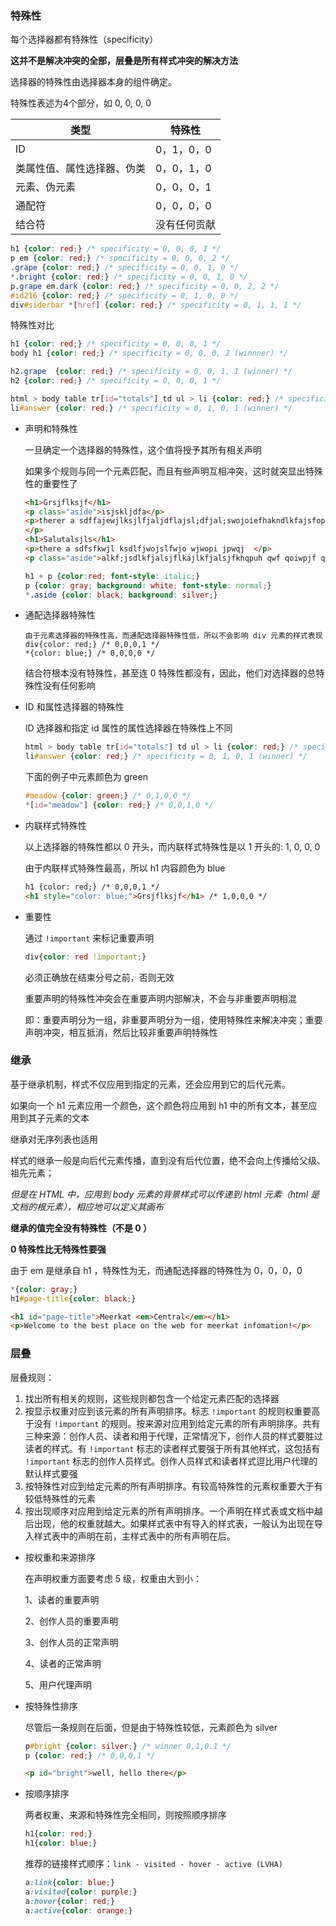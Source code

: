 ### 特殊性

每个选择器都有特殊性（specificity）

**这并不是解决冲突的全部，层叠是所有样式冲突的解决方法**

选择器的特殊性由选择器本身的组件确定。

特殊性表述为4个部分，如 0, 0, 0, 0


类型 | 特殊性
---|---
ID | 0，1，0，0
类属性值、属性选择器、伪类 | 0，0，1，0
元素、伪元素 | 0，0，0，1
通配符 | 0，0，0，0
结合符 | 没有任何贡献

```css
h1 {color: red;} /* specificity = 0, 0, 0, 1 */
p em {color: red;} /* specificity = 0, 0, 0, 2 */
.grape {color: red;} /* specificity = 0, 0, 1, 0 */
*.bright {color: red;} /* specificity = 0, 0, 1, 0 */
p.grape em.dark {color: red;} /* specificity = 0, 0, 2, 2 */
#id216 {color: red;} /* specificity = 0, 1, 0, 0 */
div#siderbar *[href] {color: red;} /* specificity = 0, 1, 1, 1 */
```

特殊性对比
```css
h1 {color: red;} /* specificity = 0, 0, 0, 1 */
body h1 {color: red;} /* specificity = 0, 0, 0, 2 (winnner) */

h2.grape  {color: red;} /* specificity = 0, 0, 1, 1 (winner) */
h2 {color: red;} /* specificity = 0, 0, 0, 1 */

html > body table tr[id="totals"] td ul > li {color: red;} /* specificity = 0, 0, 1, 7 */
li#answer {color: red;} /* specificity = 0, 1, 0, 1 (winner) */
```

- 声明和特殊性

    一旦确定一个选择器的特殊性，这个值将授予其所有相关声明
    
    如果多个规则与同一个元素匹配，而且有些声明互相冲突，这时就突显出特殊性的重要性了
    
    ```html
    <h1>Grsjflksjf</h1>
    <p class="aside">isjskljdfa</p>
    <p>therer a sdffajewjlksjlfjaljdflajsl;dfjal;swojoiefhakndlkfajsfophwifhwahfe
    </p>
    <h1>Salutalsjls</h1>
    <p>there a sdfsfkwjl ksdlfjwojslfwjo wjwopi jpwqj  </p>
    <p class="aside">alkf;jsdlkfjalsjflkajlkfjalsjfkhqpuh qwf qoiwpjf qowi qwopfj poq oiqwufoiqwfj</p>
    ```
    ```css
    h1 + p {color:red; font-style: italic;}
    p {color: gray; background: white; font-style: normal;}
    *.aside {color: black; background: silver;}
    ```
- 通配选择器特殊性

    ```
    由于元素选择器的特殊性高，而通配选择器特殊性低，所以不会影响 div 元素的样式表现
    div{color: red;} /* 0,0,0,1 */
    *{color: blue;} /* 0,0,0,0 */
    ```
    
    结合符根本没有特殊性，甚至连 0 特殊性都没有，因此，他们对选择器的总特殊性没有任何影响

- ID 和属性选择器的特殊性

    ID 选择器和指定 id 属性的属性选择器在特殊性上不同

    ```css
    html > body table tr[id="totals"] td ul > li {color: red;} /* specificity = 0, 0, 1, 7 */
    li#answer {color: red;} /* specificity = 0, 1, 0, 1 (winner) */
    ```
    
    下面的例子中元素颜色为 green 
    ```css
    #meadow {color: green;} /* 0,1,0,0 */
    *[id="meadow"] {color: red;} /* 0,0,1,0 */
    ```

- 内联样式特殊性
    
  以上选择器的特殊性都以 0 开头，而内联样式特殊性是以 1 开头的: 1, 0, 0, 0
    
    由于内联样式特殊性最高，所以 h1 内容颜色为 blue
    ```html 
    h1 {color: red;} /* 0,0,0,1 */
    <h1 style="color: blue;">Grsjflksjf</h1> /* 1,0,0,0 */
    ```
    
- 重要性

    通过 `!important` 来标记重要声明
    
    ```css
    div{color: red !important;}
    ```
    
    必须正确放在结束分号之前，否则无效
    
    重要声明的特殊性冲突会在重要声明内部解决，不会与非重要声明相混
    
    即：重要声明分为一组，非重要声明分为一组，使用特殊性来解决冲突；重要声明冲突，相互抵消，然后比较非重要声明特殊性


### 继承

基于继承机制，样式不仅应用到指定的元素，还会应用到它的后代元素。

如果向一个 h1 元素应用一个颜色，这个颜色将应用到 h1 中的所有文本，甚至应用到其子元素的文本

继承对无序列表也适用

样式的继承一般是向后代元素传播，直到没有后代位置，绝不会向上传播给父级、祖先元素；

*但是在 HTML 中，应用到 body 元素的背景样式可以传递到 html 元素（html 是文档的根元素），相应地可以定义其画布*


**继承的值完全没有特殊性（不是 0 ）**

**0 特殊性比无特殊性要强**

由于 em 是继承自 h1 ，特殊性为无，而通配选择器的特殊性为 0，0，0，0 
```css
*{color: gray;}
h1#page-title{color: black;}
```

```html
<h1 id="page-title">Meerkat <em>Central</em></h1>
<p>Welcome to the best place on the web for meerkat infomation!</p>
```


### 层叠

层叠规则：
1. 找出所有相关的规则，这些规则都包含一个给定元素匹配的选择器
2. 按显示权重对应到该元素的所有声明排序。标志 `!important` 的规则权重要高于没有 `!important` 的规则。按来源对应用到给定元素的所有声明排序。共有三种来源：创作人员、读者和用于代理，正常情况下，创作人员的样式要胜过读者的样式。有 `!important` 标志的读者样式要强于所有其他样式，这包括有 `!important` 标志的创作人员样式。创作人员样式和读者样式逗比用户代理的默认样式要强
3. 按特殊性对应到给定元素的所有声明排序。有较高特殊性的元素权重要大于有较低特殊性的元素
4. 按出现顺序对应用到给定元素的所有声明排序。一个声明在样式表或文档中越后出现，他的权重就越大。如果样式表中有导入的样式表，一般认为出现在导入样式表中的声明在前，主样式表中的所有声明在后。
 
- 按权重和来源排序

    在声明权重方面要考虑 5 级，权重由大到小：
    
    1、读者的重要声明
    
    2、创作人员的重要声明
    
    3、创作人员的正常声明
    
    4、读者的正常声明
    
    5、用户代理声明
   
- 按特殊性排序
    
    尽管后一条规则在后面，但是由于特殊性较低，元素颜色为 silver
    ```css
    p#bright {color: silver;} /* winner 0,1,0.1 */
    p {color: red;} /* 0,0,0,1 */
    ```
    ```html
    <p id="bright">well, hello there</p>
    ```

- 按顺序排序

    两者权重、来源和特殊性完全相同，则按照顺序排序
    ```css
    h1{color: red;}
    h1{color: blue;}
    ```
    
    推荐的链接样式顺序：`link - visited - hover - active (LVHA)`
    
    ```css
    a:link{color: blue;}
    a:visited{color: purple;}
    a:hover{color: red;}
    a:active{color: orange;}
    ```